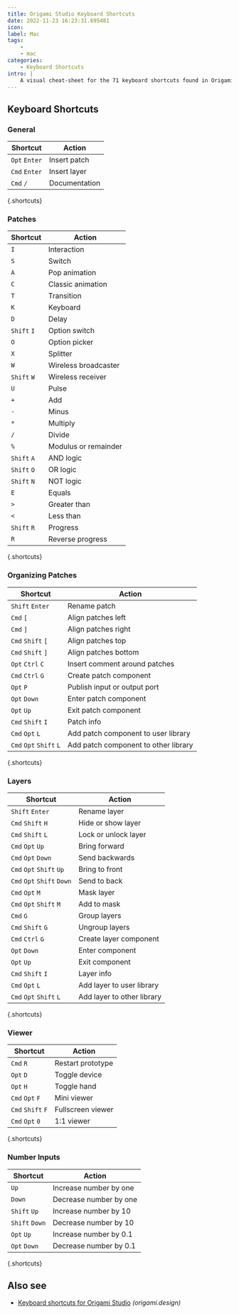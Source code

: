```yaml
---
title: Origami Studio Keyboard Shortcuts
date: 2022-11-23 16:23:31.695481
icon: 
label: Mac
tags: 
    - 
    - mac
categories:
    - Keyboard Shortcuts
intro: |
    A visual cheat-sheet for the 71 keyboard shortcuts found in Origami Studio. This application is MacOS-only.
---
```




Keyboard Shortcuts
------------------



### General

Shortcut | Action
---|---
`Opt` `Enter`  | Insert patch
`Cmd` `Enter`  | Insert layer
`Cmd` `/`  | Documentation
{.shortcuts}


### Patches

Shortcut | Action
---|---
`I`  | Interaction
`S`  | Switch
`A`  | Pop animation
`C`  | Classic animation
`T`  | Transition
`K`  | Keyboard
`D`  | Delay
`Shift` `I`  | Option switch
`O`  | Option picker
`X`  | Splitter
`W`  | Wireless broadcaster
`Shift` `W`  | Wireless receiver
`U`  | Pulse
`+`  | Add
`-`  | Minus
`*`  | Multiply
`/`  | Divide
`%`  | Modulus or remainder
`Shift` `A`  | AND logic
`Shift` `O`  | OR logic
`Shift` `N`  | NOT logic
`E`  | Equals
`>`  | Greater than
`<`  | Less than
`Shift` `R`  | Progress
`R`  | Reverse progress
{.shortcuts}


### Organizing Patches

Shortcut | Action
---|---
`Shift` `Enter`  | Rename patch
`Cmd` `[`  | Align patches left
`Cmd` `]`  | Align patches right
`Cmd` `Shift` `[`  | Align patches top
`Cmd` `Shift` `]`  | Align patches bottom
`Opt` `Ctrl` `C`  | Insert comment around patches
`Cmd` `Ctrl` `G`  | Create patch component
`Opt` `P`  | Publish input or output port
`Opt` `Down`  | Enter patch component
`Opt` `Up`  | Exit patch component
`Cmd` `Shift` `I`  | Patch info
`Cmd` `Opt` `L`  | Add patch component to user library
`Cmd` `Opt` `Shift` `L`  | Add patch component to other library
{.shortcuts}


### Layers

Shortcut | Action
---|---
`Shift` `Enter`  | Rename layer
`Cmd` `Shift` `H`  | Hide or show layer
`Cmd` `Shift` `L`  | Lock or unlock layer
`Cmd` `Opt` `Up`  | Bring forward
`Cmd` `Opt` `Down`  | Send backwards
`Cmd` `Opt` `Shift` `Up`  | Bring to front
`Cmd` `Opt` `Shift` `Down`  | Send to back
`Cmd` `Opt` `M`  | Mask layer
`Cmd` `Opt` `Shift` `M`  | Add to mask
`Cmd` `G`  | Group layers
`Cmd` `Shift` `G`  | Ungroup layers
`Cmd` `Ctrl` `G`  | Create layer component
`Opt` `Down`  | Enter component
`Opt` `Up`  | Exit component
`Cmd` `Shift` `I`  | Layer info
`Cmd` `Opt` `L`  | Add layer to user library
`Cmd` `Opt` `Shift` `L`  | Add layer to other library
{.shortcuts}


### Viewer

Shortcut | Action
---|---
`Cmd` `R`  | Restart prototype
`Opt` `D`  | Toggle device
`Opt` `H`  | Toggle hand
`Cmd` `Opt` `F`  | Mini viewer
`Cmd` `Shift` `F`  | Fullscreen viewer
`Cmd` `Opt` `0`  | 1:1 viewer
{.shortcuts}


### Number Inputs

Shortcut | Action
---|---
`Up`  | Increase number by one
`Down`  | Decrease number by one
`Shift` `Up`  | Increase number by 10
`Shift` `Down`  | Decrease number by 10
`Opt` `Up`  | Increase number by 0.1
`Opt` `Down`  | Decrease number by 0.1
{.shortcuts}




Also see
--------
- [Keyboard shortcuts for Origami Studio](https://origami.design/documentation/workflow/KeyboardShortcuts.html) _(origami.design)_
